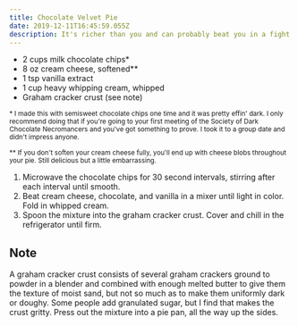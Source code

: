 ```yaml
---
title: Chocolate Velvet Pie
date: 2019-12-11T16:45:59.055Z
description: It's richer than you and can probably beat you in a fight
---
```

* 2 cups milk chocolate chips*
* 8 oz cream cheese, softened\*\*
* 1 tsp vanilla extract
* 1 cup heavy whipping cream, whipped
* Graham cracker crust (see note)

<sup>* I made this with semisweet chocolate chips one time and it was pretty effin' dark. I only recommend doing that if you're going to your first meeting of the Society of Dark Chocolate Necromancers and you've got something to prove. I took it to a group date and didn't impress anyone.</sup>

<sup>\*\* If you don't soften your cream cheese fully, you'll end up with cheese blobs throughout your pie. Still delicious but a little embarrassing.</sup>

1. Microwave the chocolate chips for 30 second intervals, stirring after each interval until smooth.
2. Beat cream cheese, chocolate, and vanilla in a mixer until light in color. Fold in whipped cream.
3. Spoon the mixture into the graham cracker crust. Cover and chill in the refrigerator until firm.

## Note

A graham cracker crust consists of several graham crackers ground to powder in a blender and combined with enough melted butter to give them the texture of moist sand, but not so much as to make them uniformly dark or doughy. Some people add granulated sugar, but I find that makes the crust gritty. Press out the mixture into a pie pan, all the way up the sides.
